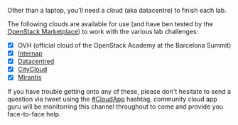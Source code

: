 Other than a laptop, you'll need a cloud (aka datacentre) to finish each lab.

The following clouds are available for use (and have ben tested by the [OpenStack Marketplace](https://www.openstack.org/marketplace/public-clouds/)) to work with the various lab challenges:

 - [x] OVH (official cloud of the OpenStack Academy at the Barcelona Summit)
 - [x] [Internap](/internap.md)
 - [x] [Datacentred](/datacenred.md)
 - [x] [CityCloud](/citycloud.md)
 - [x] [Mirantis](/mirantis.md)
 
 If you have trouble getting onto any of these, please don't hesitate to send a question via tweet using the [#CloudApp](https://twitter.com/hashtag/CloudApp) hashtag, community cloud app guru will be monitorring this channel throughout to come and provide you face-to-face help.
